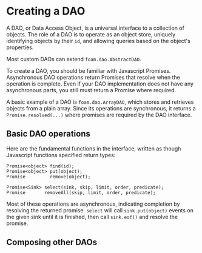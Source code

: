
# Creating a DAO

A DAO, or Data Access Object, is a universal interface to a collection of
objects. The role of a DAO is to operate as an object store, uniquely
identifying objects by their `id`, and allowing queries based on the 
object's properties.

Most custom DAOs can extend `foam.dao.AbstractDAO`. 

To create a DAO, you should be familiar with Javascript Promises. Asynchronous
DAO operations return Promises that resolve when the operation is complete.
Even if your DAO implementation does not have any asynchronous parts, you still
must return a Promise where required.

A basic example of a DAO is `foam.dao.ArrayDAO`, which stores and retrieves 
objects from a plain array. Since its operations are synchronous, it returns a
`Promise.resolved(...)` where promises are required by the DAO interface.

## Basic DAO operations

Here are the fundamental functions in the interface, written as though
Javascript functions specified return types:

    Promise<object> find(id);
    Promise<object> put(object);
    Promise         remove(object);
    
    Promise<Sink> select(sink, skip, limit, order, predicate);
    Promise       removeAll(skip, limit, order, predicate);
    
Most of these operations are asynchronous, indicating completion by resolving
the returned promise. `select` will call `sink.put(object)` events on the given
sink until it is finished, then call `sink.eof()` and resolve the promise.




## Composing other DAOs


